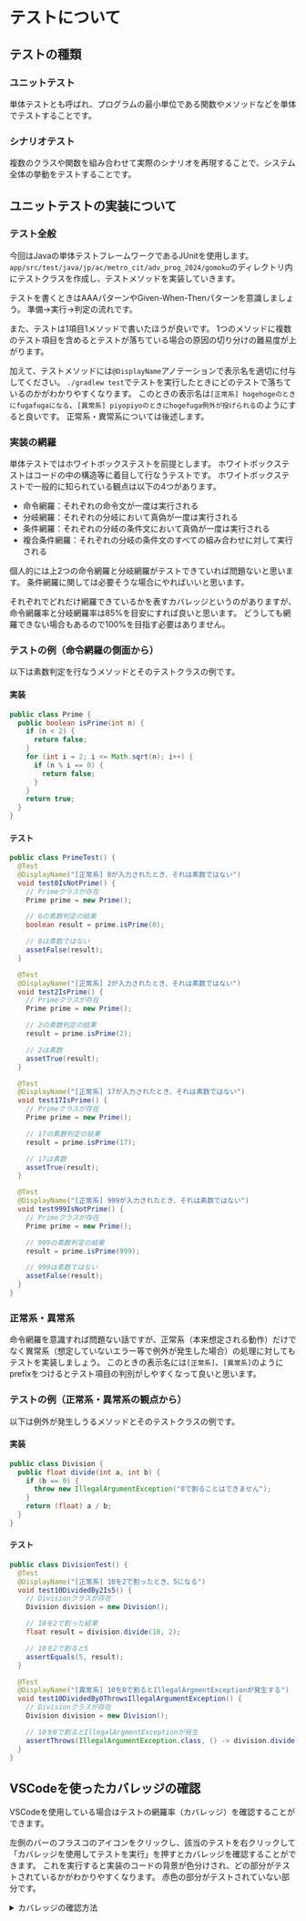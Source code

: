 # テストについて

## テストの種類

### ユニットテスト

単体テストとも呼ばれ、プログラムの最小単位である関数やメソッドなどを単体でテストすることです。

### シナリオテスト

複数のクラスや関数を組み合わせて実際のシナリオを再現することで、システム全体の挙動をテストすることです。

## ユニットテストの実装について

### テスト全般

今回はJavaの単体テストフレームワークであるJUnitを使用します。
`app/src/test/java/jp/ac/metro_cit/adv_prog_2024/gomoku`のディレクトリ内にテストクラスを作成し、テストメソッドを実装していきます。

テストを書くときはAAAパターンやGiven-When-Thenパターンを意識しましょう。
準備→実行→判定の流れです。

また、テストは1項目1メソッドで書いたほうが良いです。
1つのメソッドに複数のテスト項目を含めるとテストが落ちている場合の原因の切り分けの難易度が上がります。

加えて、テストメソッドには`@DisplayName`アノテーションで表示名を適切に付与してください。
`./gradlew test`でテストを実行したときにどのテストで落ちているのかがわかりやすくなります。
このときの表示名は`[正常系] hogehogeのときにfugafugaになる`、`[異常系] piyopiyoのときにhogefuga例外が投げられる`のようにすると良いです。
正常系・異常系については後述します。

### 実装の網羅

単体テストではホワイトボックステストを前提とします。
ホワイトボックステストはコードの中の構造等に着目して行なうテストです。
ホワイトボックステストで一般的に知られている観点は以下の4つがあります。

- 命令網羅：それぞれの命令文が一度は実行される
- 分岐網羅：それぞれの分岐において真偽が一度は実行される
- 条件網羅：それぞれの分岐の条件文において真偽が一度は実行される
- 複合条件網羅：それぞれの分岐の条件文のすべての組み合わせに対して実行される

個人的には上2つの命令網羅と分岐網羅がテストできていれば問題ないと思います。
条件網羅に関しては必要そうな場合にやればいいと思います。

それぞれでどれだけ網羅できているかを表すカバレッジというのがありますが、命令網羅率と分岐網羅率は85%を目安にすれば良いと思います。
どうしても網羅できない場合もあるので100%を目指す必要はありません。

### テストの例（命令網羅の側面から）

以下は素数判定を行なうメソッドとそのテストクラスの例です。

#### 実装

```java
public class Prime {
  public boolean isPrime(int n) {
    if (n < 2) {
      return false;
    }
    for (int i = 2; i <= Math.sqrt(n); i++) {
      if (n % i == 0) {
        return false;
      }
    }
    return true;
  }
}
```

#### テスト

```java
public class PrimeTest() {
  @Test
  @DisplayName("[正常系] 0が入力されたとき、それは素数ではない")
  void test0IsNotPrime() {
    // Primeクラスが存在
    Prime prime = new Prime();

    // 0の素数判定の結果
    boolean result = prime.isPrime(0);

    // 0は素数ではない
    assetFalse(result);
  }

  @Test
  @DisplayName("[正常系] 2が入力されたとき、それは素数ではない")
  void test2IsPrime() {
    // Primeクラスが存在
    Prime prime = new Prime();

    // 2の素数判定の結果
    result = prime.isPrime(2);

    // 2は素数
    assetTrue(result);
  }

  @Test
  @DisplayName("[正常系] 17が入力されたとき、それは素数ではない")
  void test17IsPrime() {
    // Primeクラスが存在
    Prime prime = new Prime();

    // 17の素数判定の結果
    result = prime.isPrime(17);

    // 17は素数
    assetTrue(result);
  }

  @Test
  @DisplayName("[正常系] 999が入力されたとき、それは素数ではない")
  void test999IsNotPrime() {
    // Primeクラスが存在
    Prime prime = new Prime();

    // 999の素数判定の結果
    result = prime.isPrime(999);

    // 999は素数ではない
    assetFalse(result);
  }
}
```

### 正常系・異常系

命令網羅を意識すれば問題ない話ですが、正常系（本来想定される動作）だけでなく異常系（想定していないエラー等で例外が発生した場合）の処理に対してもテストを実装しましょう。
このときの表示名には`[正常系]`、`[異常系]`のようにprefixをつけるとテスト項目の判別がしやすくなって良いと思います。

### テストの例（正常系・異常系の観点から）

以下は例外が発生しうるメソッドとそのテストクラスの例です。

#### 実装

```java
public class Division {
  public float divide(int a, int b) {
    if (b == 0) {
      throw new IllegalArgumentException("0で割ることはできません");
    }
    return (float) a / b;
  }
}
```

#### テスト

```java
public class DivisionTest() {
  @Test
  @DisplayName("[正常系] 10を2で割ったとき、5になる")
  void test10DividedBy2Is5() {
    // Divisionクラスが存在
    Division division = new Division();

    // 10を2で割った結果
    float result = division.divide(10, 2);

    // 10を2で割ると5
    assertEquals(5, result);
  }

  @Test
  @DisplayName("[異常系] 10を0で割るとIllegalArgmentExceptionが発生する")
  void test10DividedBy0ThrowsIllegalArgumentException() {
    // Divisionクラスが存在
    Division division = new Division();

    // 10を0で割るとIllegalArgmentExceptionが発生
    assertThrows(IllegalArgumentException.class, () -> division.divide(10, 0));
  }
}
```


## VSCodeを使ったカバレッジの確認

VSCodeを使用している場合はテストの網羅率（カバレッジ）を確認することができます。

左側のバーのフラスコのアイコンをクリックし、該当のテストを右クリックして「カバレッジを使用してテストを実行」を押すとカバレッジを確認することができます。
これを実行すると実装のコードの背景が色分けされ、どの部分がテストされているかがわかりやすくなります。
赤色の部分がテストされていない部分です。

<details>

<summary>カバレッジの確認方法</summary>

https://github.com/user-attachments/assets/997692e0-858c-4b22-bfce-4c3023cdf119

</details>
